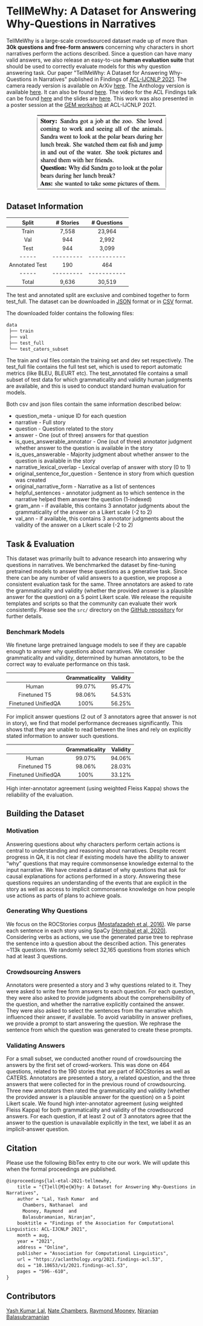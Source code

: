 # TellMeWhy: A Dataset for Answering Why-Questions in Narratives

TellMeWhy is a large-scale crowdsourced dataset made up of more than **30k questions and free-form answers** concerning why characters in short narratives perform the actions described.
Since a question can have many valid answers, we also release an easy-to-use **human evaluation suite** that should be used to correctly evaluate models for this why question answering task.
Our paper "TellMeWhy: A Dataset for Answering Why-Questions in Narratives" published in Findings of [ACL-IJCNLP 2021](https://2021.aclweb.org).
The camera ready version is available on ArXiv [here](https://arxiv.org/abs/2106.06132).
The Anthology version is available [here](https://aclanthology.org/2021.findings-acl.53/).
It can also be found [here](TellMeWhy.pdf).
The video for the ACL Findings talk can be found [here](https://www.youtube.com/watch?v=vl5KnITgx34) and the slides are [here](TellMeWhy-Slides.pdf).
This work was also presented in a poster session at the [GEM workshop](https://gem-benchmark.com/workshop) at ACL-IJCNLP 2021.

<p align="center">
  <img align="middle" src="images/dataset_example.png" alt="dataset example" width="350"/>
</p>

## Dataset Information

| Split | # Stories | # Questions |
|  :--: |  :---:    |   :---:     |
| Train | 7,558     | 23,964      |
| Val   | 944       | 2,992       |
| Test  | 944       | 3,099       |
| ----- | --------- | ----------- |
| Annotated Test | 190 | 464      |
| ----- | --------- | ----------- |
| Total | 9,636     | 30,519      |

The test and annotated split are exclusive and combined together to form test_full.
The dataset can be downloaded in [JSON](https://drive.google.com/file/d/13eZfq0PuvQug7A25OnyRbfjf9eYuGW5s/view?usp=sharing) format or in [CSV](https://drive.google.com/file/d/1FHKVMmbfh25M64mXVRD8Tb6gYCliKWi2/view?usp=sharing) format.

The downloaded folder contains the following files:
```
data
 ├── train
 ├── val
 ├── test_full
 └── test_caters_subset
```

The train and val files contain the training set and dev set respectively. 
The test_full file contains the full test set, which is used to report automatic metrics (like BLEU, BLEURT etc). 
The test_annotated file contains a small subset of test data for which grammaticality and validity human judgments are available, and this is used to conduct standard human evaluation for models.

Both csv and json files contain the same information described below:
 - question_meta - unique ID for each question
 - narrative - Full story
 - question - Question related to the story
 - answer - One (out of three) answers for that question
 - is_ques_answerable_annotator - One (out of three) annotator judgment whether answer to the question is available in the story
 - is_ques_answerable - Majority judgment about whether answer to the question is available in the story
 - narrative_lexical_overlap - Lexical overlap of answer with story (0 to 1)
 - original_sentence_for_question - Sentence in story from which question was created
 - original_narrative_form - Narrative as a list of sentences
 - helpful_sentences - annotator judgment as to which sentence in the narrative helped them answer the question (1-indexed)
 - gram_ann - if available, this contains 3 annotator judgments about the grammaticality of the answer on a Likert scale (-2 to 2)
 - val_ann - if available, this contains 3 annotator judgments about the validity of the answer on a Likert scale (-2 to 2)

## Task & Evaluation

This dataset was primarily built to advance research into answering why questions in narratives.
We benchmarked the dataset by fine-tuning pretrained models to answer these questions as a generative task.
Since there can be any number of valid answers to a question, we propose a consistent evaluation task for the same.
Three annotators are asked to rate the grammaticality and validity (whether the provided answer is a plausible answer for the question) on a 5 point Likert scale.
We release the requisite templates and scripts so that the community can evaluate their work consistently.
Please see the `src/` directory on the [GitHub repository](https://github.com/StonyBrookNLP/tellmewhy) for further details.

### Benchmark Models

We finetune large pretrained language models to see if they are capable enough to answer why questions about narratives.
We consider grammaticality and validity, determined by human annotators, to be the correct way to evaluate performance on this task.

|                     | Grammaticality | Validity |
|     :---:           |     :---:      |  :---:   |
| Human               |     99.07%     |  95.47%  |
| Finetuned T5        |     98.06%     |  54.53%  |
| Finetuned UnifiedQA |     100%       |  56.25%  |

For implicit answer questions (2 out of 3 annotators agree that answer is not in story), we find that model performance decreases significantly.
This shows that they are unable to read between the lines and rely on explicitly stated information to answer such questions.

|                     | Grammaticality | Validity |
|     :---:           |     :---:      |  :---:   |
| Human               |     99.07%     |  94.06%  |
| Finetuned T5        |     98.06%     |  28.03%  |
| Finetuned UnifiedQA |     100%       |  33.12%  |

High inter-annotator agreement (using weighted Fleiss Kappa) shows the reliability of the evaluation.

## Building the Dataset

### Motivation

Answering questions about why characters perform certain actions is central to understanding and reasoning about narratives. 
Despite recent progress in QA, it is not clear if existing models have the ability to answer “why” questions that may require commonsense knowledge external to the input narrative.
We have created a dataset of why questions that ask for causal explanations for actions performed in a story.
Answering these questions requires an understanding of the events that are explicit in the story as well as access to implicit commonsense knowledge on how people use actions as parts of plans to achieve goals.

### Generating Why Questions

We focus on the ROCStories corpus [(Mostafazadeh et al, 2016)](https://www.aclweb.org/anthology/N16-1098/).
We parse each sentence in each story using SpaCy [(Honnibal et al, 2020)](https://github.com/explosion/spaCy).
Considering verbs as actions, we use the generated parse tree to rephrase the sentence into a question about the described action.
This generates ~113k questions.
We randomly select 32,165 questions from stories which had at least 3 questions.

### Crowdsourcing Answers

Annotators were presented a story and 3 why questions related to it.
They were asked to write free form answers to each question.
For each question, they were also asked to provide judgments about the comprehensibility of the question, and whether the narrative explicitly contained the answer. 
They were also asked to select the sentences from the narrative which influenced their answer, if available.
To avoid variability in answer prefixes, we provide a prompt to start answering the question. 
We rephrase the sentence from which the question was generated to create these prompts.

### Validating Answers

For a small subset, we conducted another round of crowdsourcing the answers by the first set of crowd-workers.
This was done on 464 questions, related to the 190 stories that are part of ROCStories as well as CATERS.
Annotators are presented a story, a related question, and the three answers that were collected for in the previous round of crowdsourcing.
Three new annotators then rated the grammaticality and validity (whether the provided answer is a plausible answer for the question) on a 5 point Likert scale.
We found high inter-annotator agreement (using weighted Fleiss Kappa) for both grammaticality and validity of the crowdsourced answers.
For each question, if at least 2 out of 3 annotators agree that the answer to the question is unavailable explicitly in the text, we label it as an implicit-answer question.

## Citation

Please use the following BibTex entry to cite our work.
We will update this when the formal proceedings are published.

```
@inproceedings{lal-etal-2021-tellmewhy,
    title = "{T}ell{M}e{W}hy: A Dataset for Answering Why-Questions in Narratives",
    author = "Lal, Yash Kumar  and
      Chambers, Nathanael  and
      Mooney, Raymond  and
      Balasubramanian, Niranjan",
    booktitle = "Findings of the Association for Computational Linguistics: ACL-IJCNLP 2021",
    month = aug,
    year = "2021",
    address = "Online",
    publisher = "Association for Computational Linguistics",
    url = "https://aclanthology.org/2021.findings-acl.53",
    doi = "10.18653/v1/2021.findings-acl.53",
    pages = "596--610",
}
```

## Contributors

[Yash Kumar Lal](https://www3.cs.stonybrook.edu/~ylal/), [Nate Chambers](https://www.usna.edu/Users/cs/nchamber/), [Raymond Mooney](https://www.cs.utexas.edu/~mooney/), [Niranjan Balasubramanian](https://www3.cs.stonybrook.edu/~niranjan/)
